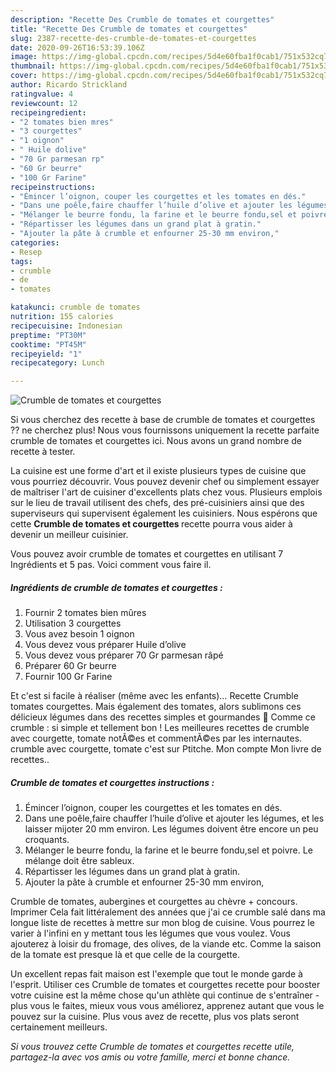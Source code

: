 ```yaml
---
description: "Recette Des Crumble de tomates et courgettes"
title: "Recette Des Crumble de tomates et courgettes"
slug: 2387-recette-des-crumble-de-tomates-et-courgettes
date: 2020-09-26T16:53:39.106Z
image: https://img-global.cpcdn.com/recipes/5d4e60fba1f0cab1/751x532cq70/crumble-de-tomates-et-courgettes-photo-principale-de-la-recette.jpg
thumbnail: https://img-global.cpcdn.com/recipes/5d4e60fba1f0cab1/751x532cq70/crumble-de-tomates-et-courgettes-photo-principale-de-la-recette.jpg
cover: https://img-global.cpcdn.com/recipes/5d4e60fba1f0cab1/751x532cq70/crumble-de-tomates-et-courgettes-photo-principale-de-la-recette.jpg
author: Ricardo Strickland
ratingvalue: 4
reviewcount: 12
recipeingredient:
- "2 tomates bien mres"
- "3 courgettes"
- "1 oignon"
- " Huile dolive"
- "70 Gr parmesan rp"
- "60 Gr beurre"
- "100 Gr Farine"
recipeinstructions:
- "Émincer l’oignon, couper les courgettes et les tomates en dés."
- "Dans une poêle,faire chauffer l’huile d’olive et ajouter les légumes, et les laisser mijoter 20 mm environ. Les légumes doivent être encore un peu croquants."
- "Mélanger le beurre fondu, la farine et le beurre fondu,sel et poivre. Le mélange doit être sableux."
- "Répartisser les légumes dans un grand plat à gratin."
- "Ajouter la pâte à crumble et enfourner 25-30 mm environ,"
categories:
- Resep
tags:
- crumble
- de
- tomates

katakunci: crumble de tomates 
nutrition: 155 calories
recipecuisine: Indonesian
preptime: "PT30M"
cooktime: "PT45M"
recipeyield: "1"
recipecategory: Lunch

---
```



![Crumble de tomates et courgettes](https://img-global.cpcdn.com/recipes/5d4e60fba1f0cab1/751x532cq70/crumble-de-tomates-et-courgettes-photo-principale-de-la-recette.jpg)

Si vous cherchez des recette à base de crumble de tomates et courgettes ?? ne cherchez plus! Nous vous fournissons uniquement la recette parfaite crumble de tomates et courgettes ici. Nous avons un grand nombre de recette à tester.

La cuisine est une forme d'art et il existe plusieurs types de cuisine que vous pourriez découvrir. Vous pouvez devenir chef ou simplement essayer de maîtriser l'art de cuisiner d'excellents plats chez vous. Plusieurs emplois sur le lieu de travail utilisent des chefs, des pré-cuisiniers ainsi que des superviseurs qui supervisent également les cuisiniers. Nous espérons que cette <strong> Crumble de tomates et courgettes </strong> recette pourra vous aider à devenir un meilleur cuisinier.

<!--inarticleads1-->

Vous pouvez avoir crumble de tomates et courgettes en utilisant 7 Ingrédients et 5 pas. Voici comment vous faire il.

##### Ingrédients de crumble de tomates et courgettes :

1. Fournir 2 tomates bien mûres
1. Utilisation 3 courgettes
1. Vous avez besoin 1 oignon
1. Vous devez vous préparer  Huile d’olive
1. Vous devez vous préparer 70 Gr parmesan râpé
1. Préparer 60 Gr beurre
1. Fournir 100 Gr Farine


Et c&#39;est si facile à réaliser (même avec les enfants)… Recette Crumble tomates courgettes. Mais également des tomates, alors sublimons ces délicieux légumes dans des recettes simples et gourmandes 🙂 Comme ce crumble : si simple et tellement bon ! Les meilleures recettes de crumble avec courgette, tomate notÃ©es et commentÃ©es par les internautes. crumble avec courgette, tomate c&#39;est sur Ptitche. Mon compte Mon livre de recettes.. 

<!--inarticleads2-->

##### Crumble de tomates et courgettes instructions :

1. Émincer l’oignon, couper les courgettes et les tomates en dés.
1. Dans une poêle,faire chauffer l’huile d’olive et ajouter les légumes, et les laisser mijoter 20 mm environ. Les légumes doivent être encore un peu croquants.
1. Mélanger le beurre fondu, la farine et le beurre fondu,sel et poivre. Le mélange doit être sableux.
1. Répartisser les légumes dans un grand plat à gratin.
1. Ajouter la pâte à crumble et enfourner 25-30 mm environ,


Crumble de tomates, aubergines et courgettes au chèvre + concours. Imprimer Cela fait littéralement des années que j&#39;ai ce crumble salé dans ma longue liste de recettes à mettre sur mon blog de cuisine. Vous pourrez le varier à l&#39;infini en y mettant tous les légumes que vous voulez. Vous ajouterez à loisir du fromage, des olives, de la viande etc. Comme la saison de la tomate est presque là et que celle de la courgette. 

<!--inarticleads1-->

<p>
Un excellent repas fait maison est l'exemple que tout le monde garde à l'esprit. Utiliser ces Crumble de tomates et courgettes recette pour booster votre cuisine est la même chose qu'un athlète qui continue de s'entraîner - plus vous le faites, mieux vous vous améliorez, apprenez autant que vous le pouvez sur la cuisine. Plus vous avez de recette, plus vos plats seront certainement meilleurs.
</p>

<p>
<i>Si vous trouvez cette Crumble de tomates et courgettes recette utile, partagez-la avec vos amis ou votre famille, merci et bonne chance.</i>
</p>
